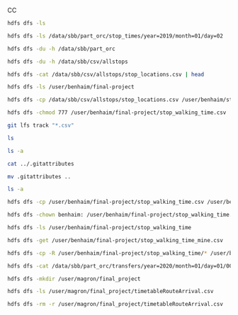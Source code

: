CC

```bash
hdfs dfs -ls
```

```bash
hdfs dfs -ls /data/sbb/part_orc/stop_times/year=2019/month=01/day=02
```

```bash
hdfs dfs -du -h /data/sbb/part_orc
```

```bash
hdfs dfs -du -h /data/sbb/csv/allstops
```

```bash
hdfs dfs -cat /data/sbb/csv/allstops/stop_locations.csv | head
```

```bash
hdfs dfs -ls /user/benhaim/final-project
```

```bash
hdfs dfs -cp /data/sbb/csv/allstops/stop_locations.csv /user/benhaim/stop_locations.csv
```

```bash
hdfs dfs -chmod 777 /user/benhaim/final-project/stop_walking_time.csv
```

```bash
git lfs track "*.csv"
```

```bash
ls
```

```bash
ls -a
```

```bash
cat ../.gitattributes
```

```bash
mv .gitattributes ..
```

```bash
ls -a
```

```bash
hdfs dfs -cp /user/benhaim/final-project/stop_walking_time.csv /user/benhaim/final-project/stop_walking_time_mine.csv
```

```bash
hdfs dfs -chown benhaim: /user/benhaim/final-project/stop_walking_time.csv
```

```bash
hdfs dfs -ls /user/benhaim/final-project/stop_walking_time
```

```bash
hdfs dfs -get /user/benhaim/final-project/stop_walking_time_mine.csv
```

```bash
hdfs dfs -cp -R /user/benhaim/final-project/stop_walking_time/* /user/benhaim/final-project/stop_walking_time_mine/
```

```bash
hdfs dfs -cat /data/sbb/part_orc/transfers/year=2020/month=01/day=01/000000_0 | head
```

```bash
hdfs dfs -mkdir /user/magron/final_project
```

```bash
hdfs dfs -ls /user/magron/final_project/timetableRouteArrival.csv
```

```bash
hdfs dfs -rm -r /user/magron/final_project/timetableRouteArrival.csv
```

```bash

```
